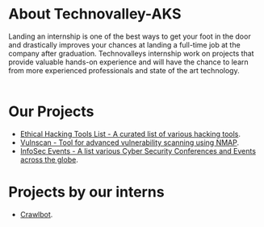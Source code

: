 <!--![Technovalley_Logo](https://www.technovalley.co.in/wp-content/uploads/2019/05/technovalley-new.png)-->
# About Technovalley-AKS
Landing an internship is one of the best ways to get your foot in the door and drastically improves your chances at landing a full-time job at the company after graduation. Technovalleys internship work on projects that provide valuable hands-on experience and will have the chance to learn from more experienced professionals and state of the art technology.
<br/><br/>
# Our Projects

- [Ethical Hacking Tools List - A curated list of various hacking tools](https://github.com/technovalley-aks/Ethical-Hacking-Tools).
- [Vulnscan - Tool for advanced vulnerability scanning using NMAP](https://github.com/technovalley-aks/Vulnscan).
- [InfoSec Events - A list various Cyber Security Conferences and Events across the globe](https://github.com/technovalley-aks/InfoSec-Events).

# Projects by our interns

- [Crawlbot](https://github.com/technovalley-aks/crawlbot).
<!--

**Here are some ideas to get you started:**

🙋‍♀️ A short introduction - what is your organization all about?
🌈 Contribution guidelines - how can the community get involved?
👩‍💻 Useful resources - where can the community find your docs? Is there anything else the community should know?
🍿 Fun facts - what does your team eat for breakfast?
🧙 Remember, you can do mighty things with the power of [Markdown](https://docs.github.com/github/writing-on-github/getting-started-with-writing-and-formatting-on-github/basic-writing-and-formatting-syntax)
-->

